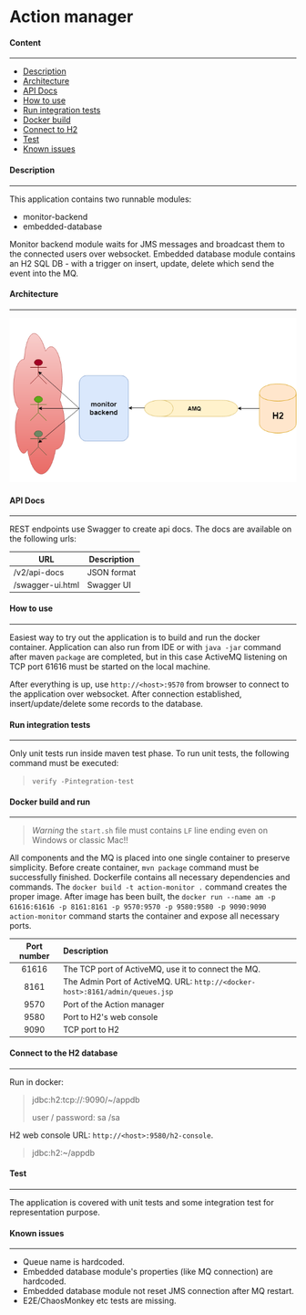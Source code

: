 # Action manager

#### Content

---
- [Description](#description)
- [Architecture](#architecture)
- [API Docs](#api-docs)
- [How to use](#how-to-use)
- [Run integration tests](#run-integration-tests)
- [Docker build](#docker-build-and-run)
- [Connect to H2](#connect-to-the-h2-database-running-inside-docker)
- [Test](#test)
- [Known issues](#known-issues)

#### Description

---
This application contains two runnable modules:
* monitor-backend
* embedded-database

Monitor backend module waits for JMS messages and broadcast them to the connected users over websocket.
Embedded database module contains an H2 SQL DB - with a trigger on insert, update, delete which send 
the event into the MQ. 

#### Architecture

---
![picture alt](https://github.com/zlaval/Diagrams/blob/master/architecture.png "diagram")

#### API Docs

---
REST endpoints use Swagger to create api docs. The docs are available on the following urls:

|URL|Description|
|---|---------|
|/v2/api-docs|JSON format|
|/swagger-ui.html|Swagger UI|

#### How to use

---
Easiest way to try out the application is to build and run the docker container.
Application can also run from IDE or with `java -jar` command after maven `package` are completed, but
in this case ActiveMQ listening on TCP port 61616 must be started on the local machine.

After everything is up, use `http://<host>:9570` from browser to connect to the application 
over websocket. After connection established, insert/update/delete some records to the database.

#### Run integration tests

---
Only unit tests run inside maven test phase. To run unit tests, the following command must be executed:
>`verify -Pintegration-test`

#### Docker build and run

---
>*Warning*
>the `start.sh` file must contains `LF` line ending even on Windows or classic Mac!!

All components and the MQ is placed into one single container to preserve simplicity.
Before create container, `mvn package` command must be successfully finished.
Dockerfile contains all necessary dependencies and commands.
The `docker build -t action-monitor .` command creates the proper image.
After image has been built, the 
`docker run --name am -p 61616:61616 -p 8161:8161 -p 9570:9570 -p 9580:9580 -p 9090:9090 action-monitor`
command starts the container and expose all necessary ports.

|Port number| Description|
|:---------:|:----------|
|61616      |The TCP port of ActiveMQ, use it to connect the MQ.|
|8161       |The Admin Port of ActiveMQ. URL: `http://<docker-host>:8161/admin/queues.jsp`|
|9570       |Port of the Action manager|
|9580       |Port to H2's web console|
|9090       |TCP port to H2|

#### Connect to the H2 database

---
Run in docker:
>jdbc:h2:tcp://<docker-host>:9090/~/appdb
>
>user / password: sa /sa

H2 web console URL: `http://<host>:9580/h2-console`.
>jdbc:h2:~/appdb

#### Test

---
The application is covered with unit tests and some integration test for representation purpose.

#### Known issues

---
* Queue name is hardcoded.
* Embedded database module's properties (like MQ connection) are hardcoded.
* Embedded database module not reset JMS connection after MQ restart.
* E2E/ChaosMonkey etc tests are missing.




